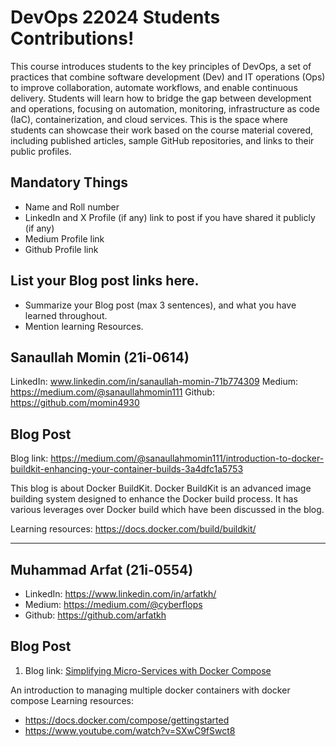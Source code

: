 # DevOps 22024 Students Contributions! 

This course introduces students to the key principles of DevOps, a set of practices that combine software development (Dev) and IT operations (Ops) to improve collaboration, automate workflows, and enable continuous delivery. Students will learn how to bridge the gap between development and operations, focusing on automation, monitoring, infrastructure as code (IaC), containerization, and cloud services. This is the space where students can showcase their work based on the course material covered, including published articles, sample GitHub repositories, and links to their public profiles.

## Mandatory Things
- Name and Roll number
- LinkedIn and X Profile (if any) link to post if you have shared it publicly (if any)
- Medium Profile link
- Github Profile link

## List your Blog post links here.
- Summarize your Blog post (max 3 sentences), and what you have learned throughout.
- Mention learning Resources. 

## Sanaullah Momin (21i-0614)

LinkedIn: www.linkedin.com/in/sanaullah-momin-71b774309
Medium: https://medium.com/@sanaullahmomin111
Github: https://github.com/momin4930

## Blog Post
Blog link: https://medium.com/@sanaullahmomin111/introduction-to-docker-buildkit-enhancing-your-container-builds-3a4dfc1a5753

This blog is about Docker BuildKit. Docker BuildKit is an advanced image building system designed to enhance the Docker build process. It has various leverages over Docker build which have been discussed in the blog.

Learning resources: https://docs.docker.com/build/buildkit/

---

## Muhammad Arfat (21i-0554)

- LinkedIn: https://www.linkedin.com/in/arfatkh/
- Medium: https://medium.com/@cyberflops
- Github: https://github.com/arfatkh

## Blog Post
1. Blog link: [Simplifying Micro-Services with Docker Compose](https://medium.com/@cyberflops/simplifying-micro-services-with-docker-compose-410fd60aceac)

An introduction to managing multiple docker containers with docker compose
Learning resources: 
- https://docs.docker.com/compose/gettingstarted
- https://www.youtube.com/watch?v=SXwC9fSwct8



